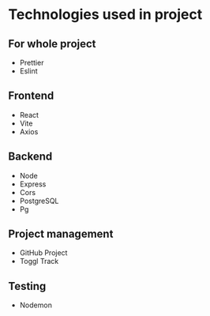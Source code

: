 # Technologies used in project

## For whole project

- Prettier
- Eslint

## Frontend

- React
- Vite
- Axios

## Backend

- Node
- Express
- Cors
- PostgreSQL
- Pg

## Project management

- GitHub Project
- Toggl Track

## Testing

- Nodemon
